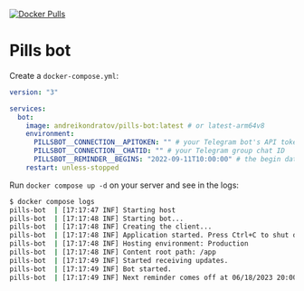 [![Docker Pulls](https://img.shields.io/docker/pulls/andreikondratov/pills-bot)](https://hub.docker.com/r/andreikondratov/pills-bot)

# Pills bot

Create a `docker-compose.yml`:

```yml
version: "3"

services:
  bot:
    image: andreikondratov/pills-bot:latest # or latest-arm64v8
    environment:
      PILLSBOT__CONNECTION__APITOKEN: "" # your Telegram bot's API token
      PILLSBOT__CONNECTION__CHATID: "" # your Telegram group chat ID
      PILLSBOT__REMINDER__BEGINS: "2022-09-11T10:00:00" # the begin date and time (local)
    restart: unless-stopped
```

Run `docker compose up -d` on your server and see in the logs:

```sh
$ docker compose logs
pills-bot  | [17:17:47 INF] Starting host
pills-bot  | [17:17:48 INF] Starting bot...
pills-bot  | [17:17:48 INF] Creating the client...
pills-bot  | [17:17:48 INF] Application started. Press Ctrl+C to shut down.
pills-bot  | [17:17:48 INF] Hosting environment: Production
pills-bot  | [17:17:48 INF] Content root path: /app
pills-bot  | [17:17:49 INF] Started receiving updates.
pills-bot  | [17:17:49 INF] Bot started.
pills-bot  | [17:17:49 INF] Next reminder comes off at 06/18/2023 20:00:00
```

